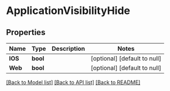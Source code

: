 # ApplicationVisibilityHide

## Properties
Name | Type | Description | Notes
------------ | ------------- | ------------- | -------------
**IOS** | **bool** |  | [optional] [default to null]
**Web** | **bool** |  | [optional] [default to null]

[[Back to Model list]](../README.md#documentation-for-models) [[Back to API list]](../README.md#documentation-for-api-endpoints) [[Back to README]](../README.md)


